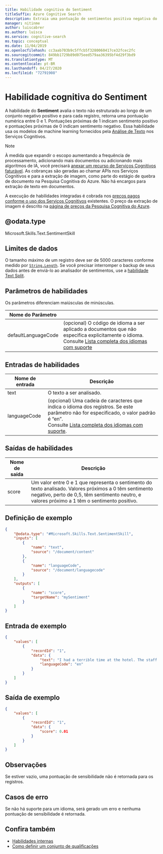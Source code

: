 ```yaml
---
title: Habilidade cognitiva do Sentiment
titleSuffix: Azure Cognitive Search
description: Extraia uma pontuação de sentimentos positiva negativa do texto em um pipeline de enriquecimento de ia no Azure Pesquisa Cognitiva.
manager: nitinme
author: luiscabrer
ms.author: luisca
ms.service: cognitive-search
ms.topic: conceptual
ms.date: 11/04/2019
ms.openlocfilehash: cc3aab703b9c5ffcb5f3280060417ce32fcec2fc
ms.sourcegitcommit: 849bb1729b89d075eed579aa36395bf4d29f3bd9
ms.translationtype: MT
ms.contentlocale: pt-BR
ms.lasthandoff: 04/27/2020
ms.locfileid: "72791908"
---
```

# <a name="sentiment-cognitive-skill"></a>Habilidade cognitiva do Sentiment

A habilidade do **Sentiment** avalia o texto não estruturado ao longo de um conjunto negativo positivo e para cada registro, retorna uma pontuação numérica entre 0 e 1. Pontuações próximas de 1 indicam sentimento positivo e pontuações próximas de 0 indicam sentimento negativo. Essa habilidade usa os modelos de machine learning fornecidos pela [Análise de Texto](https://docs.microsoft.com/azure/cognitive-services/text-analytics/overview) nos Serviços Cognitivos.

> [!NOTE]
> À medida que expandir o escopo aumentando a frequência de processamento, adicionando mais documentos ou adicionando mais algoritmos de IA, você precisará [anexar um recurso de Serviços Cognitivos faturável](cognitive-search-attach-cognitive-services.md). As cobranças são geradas ao chamar APIs nos Serviços Cognitivos e para a extração de imagem, como parte do estágio de quebra de documento na Pesquisa Cognitiva do Azure. Não há encargos para extração de texto em documentos.
>
> A execução de habilidades integradas é cobrada nos [preços pagos conforme o uso dos Serviços Cognitivos](https://azure.microsoft.com/pricing/details/cognitive-services/) existentes. O preço da extração de imagem é descrito na [página de preços da Pesquisa Cognitiva do Azure](https://go.microsoft.com/fwlink/?linkid=2042400).


## <a name="odatatype"></a>@odata.type  
Microsoft.Skills.Text.SentimentSkill

## <a name="data-limits"></a>Limites de dados
O tamanho máximo de um registro deve ser de 5000 caracteres conforme medido por [`String.Length`](https://docs.microsoft.com/dotnet/api/system.string.length). Se você precisar interromper o backup de seus dados antes de enviá-lo ao analisador de sentimentos, use a [habilidade Text Split](cognitive-search-skill-textsplit.md).


## <a name="skill-parameters"></a>Parâmetros de habilidades

Os parâmetros diferenciam maiúsculas de minúsculas.

| Nome do Parâmetro |                      |
|----------------|----------------------|
| defaultLanguageCode | (opcional) O código de idioma a ser aplicado a documentos que não especifica explicitamente o idioma. <br/> Consulte [Lista completa dos idiomas com suporte](../cognitive-services/text-analytics/text-analytics-supported-languages.md) |

## <a name="skill-inputs"></a>Entradas de habilidades 

| Nome de entrada | Descrição |
|--------------------|-------------|
| text | O texto a ser analisado.|
| languageCode  |  (opcional) Uma cadeia de caracteres que indica o idioma dos registros. Se este parâmetro não for especificado, o valor padrão é “en”. <br/>Consulte [Lista completa dos idiomas com suporte](../cognitive-services/text-analytics/text-analytics-supported-languages.md).|

## <a name="skill-outputs"></a>Saídas de habilidades

| Nome de saída | Descrição |
|--------------------|-------------|
| score | Um valor entre 0 e 1 que representa o sentimento do texto analisado. Valores próximos a 0 têm sentimento negativo, perto de 0,5, têm sentimento neutro, e valores próximo a 1 têm o sentimento positivo.|


##  <a name="sample-definition"></a>Definição de exemplo

```json
{
    "@odata.type": "#Microsoft.Skills.Text.SentimentSkill",
    "inputs": [
        {
            "name": "text",
            "source": "/document/content"
        },
        {
            "name": "languageCode",
            "source": "/document/languagecode"
        }
    ],
    "outputs": [
        {
            "name": "score",
            "targetName": "mySentiment"
        }
    ]
}
```

##  <a name="sample-input"></a>Entrada de exemplo

```json
{
    "values": [
        {
            "recordId": "1",
            "data": {
                "text": "I had a terrible time at the hotel. The staff was rude and the food was awful.",
                "languageCode": "en"
            }
        }
    ]
}
```


##  <a name="sample-output"></a>Saída de exemplo

```json
{
    "values": [
        {
            "recordId": "1",
            "data": {
                "score": 0.01
            }
        }
    ]
}
```

## <a name="notes"></a>Observações
Se estiver vazio, uma pontuação de sensibilidade não é retornada para os registros.

## <a name="error-cases"></a>Casos de erro
Se não há suporte para um idioma, será gerado um erro e nenhuma pontuação de sensibilidade é retornada.

## <a name="see-also"></a>Confira também

+ [Habilidades internas](cognitive-search-predefined-skills.md)
+ [Como definir um conjunto de qualificações](cognitive-search-defining-skillset.md)
